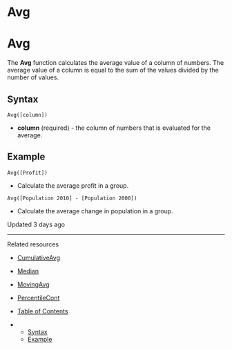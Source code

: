 # Avg

# Avg

The **Avg** function calculates the average value of a column of numbers. The average value of a column is equal to the sum of the values divided by the number of values.

## Syntax

`Avg([column])`

* **column** (required) - the column of numbers that is evaluated for the average.

## Example

`Avg([Profit])`

* Calculate the average profit in a group.

`Avg([Population 2010] - [Population 2000])`

* Calculate the average change in population in a group.

Updated 3 days ago

---

Related resources

* [CumulativeAvg](/docs/cumulativeavg)
* [Median](/docs/median)
* [MovingAvg](/docs/movingavg)
* [PercentileCont](/docs/percentilecont)

* [Table of Contents](#)
* + [Syntax](#syntax)
  + [Example](#example)